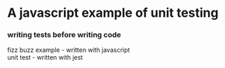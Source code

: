 # A javascript example of unit testing
### writing tests before writing code
fizz buzz example - written with  javascript<br>
unit test - written with jest
